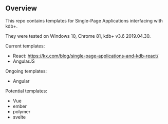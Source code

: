 ## Overview

This repo contains templates for Single-Page Applications interfacing with kdb+.

They were tested on Windows 10, Chrome 81, kdb+ v3.6 2019.04.30.

Current templates:
* React: https://kx.com/blog/single-page-applications-and-kdb-react/
* AngularJS

Ongoing templates:
* Angular

Potential templates:
* Vue
* ember
* polymer
* svelte
